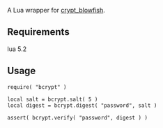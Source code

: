 A Lua wrapper for [crypt_blowfish](http://www.openwall.com/crypt/).


Requirements
------------

lua 5.2


Usage
-----

	require( "bcrypt" )

	local salt = bcrypt.salt( 5 )
	local digest = bcrypt.digest( "password", salt )

	assert( bcrypt.verify( "password", digest ) )

